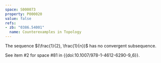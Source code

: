 ```yaml
---
space: S000073
property: P000020
value: false
refs:
- zb: "0386.54001"
  name: Counterexamples in Topology
---
```


The sequence $(\frac{1}{2}, \frac{1}{n})$ has no convergent subsequence.

See item #2 for space #81 in {{doi:10.1007/978-1-4612-6290-9_6}}.
